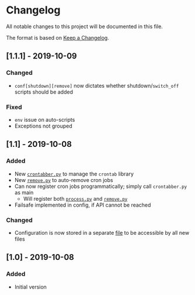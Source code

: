 # Changelog
All notable changes to this project will be documented in this file.

The format is based on [Keep a Changelog](https://keepachangelog.com/en/1.0.0/).

## [1.1.1] - 2019-10-09
### Changed
- `conf[shutdown][remove]` now dictates whether shutdown/`switch_off` scripts should be added

### Fixed
- `env` issue on auto-scripts
- Exceptions not grouped

## [1.1] - 2019-10-08
### Added
- New [`crontabber.py`](crontabber.py) to manage the `crontab` library
- New [`remove.py`](remove.py) to auto-remove cron jobs
- Can now register cron jobs programmatically; simply call `crontabber.py` as main
    - Will register both [`process.py`](process.py) and [`remove.py`](remove.py)
- Failsafe implemented in config, if API cannot be reached

### Changed
- Configuration is now stored in a separate [file](config.py) to be accessible by all new files

## [1.0] - 2019-10-08
### Added
- Initial version

